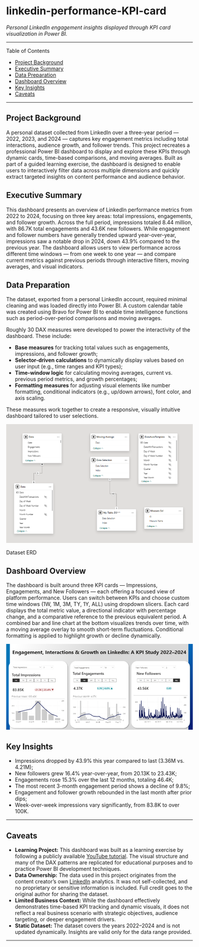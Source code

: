 # linkedin-performance-KPI-card
_Personal LinkedIn engagement insights displayed through KPI card visualization in Power BI._


***
Table of Contents

- [Project Background](#project-background)
- [Executive Summary](#executive-summary)
- [Data Preparation](#data-preparation)
- [Dashboard Overview](#dashboard-overview)
- [Key Insights](#key-insights)
- [Caveats](#caveats)

***

## Project Background

A personal dataset collected from LinkedIn over a three-year period — 2022, 2023, and 2024 — captures key engagement metrics including total interactions, audience growth, and follower trends. This project recreates a professional Power BI dashboard to display and explore these KPIs through dynamic cards, time-based comparisons, and moving averages. Built as part of a guided learning exercise, the dashboard is designed to enable users to interactively filter data across multiple dimensions and quickly extract targeted insights on content performance and audience behavior.



## Executive Summary

This dashboard presents an overview of LinkedIn performance metrics from 2022 to 2024, focusing on three key areas: total impressions, engagements, and follower growth. Across the full period, impressions totaled 8.44 million, with 86.7K total engagements and 43.6K new followers. While engagement and follower numbers have generally trended upward year-over-year, impressions saw a notable drop in 2024, down 43.9% compared to the previous year. The dashboard allows users to view performance across different time windows — from one week to one year — and compare current metrics against previous periods through interactive filters, moving averages, and visual indicators.



## Data Preparation

The dataset, exported from a personal LinkedIn account, required minimal cleaning and was loaded directly into Power BI. A custom calendar table was created using Bravo for Power BI to enable time intelligence functions such as period-over-period comparisons and moving averages.

Roughly 30 DAX measures were developed to power the interactivity of the dashboard. These include:

-	**Base measures** for tracking total values such as engagements, impressions, and follower growth;
-	**Selector-driven calculations** to dynamically display values based on user input (e.g., time ranges and KPI types);
-	**Time-window logic** for calculating moving averages, current vs. previous period metrics, and growth percentages;
-	**Formatting measures** for adjusting visual elements like number formatting, conditional indicators (e.g., up/down arrows), font color, and axis scaling.
  
These measures work together to create a responsive, visually intuitive dashboard tailored to user selections.


![KPI-ERD](Images/KPI-ERD.png)

Dataset ERD



## Dashboard Overview

The dashboard is built around three KPI cards — Impressions, Engagements, and New Followers — each offering a focused view of platform performance. Users can switch between KPIs and choose custom time windows (1W, 1M, 3M, TY, 1Y, ALL) using dropdown slicers. Each card displays the total metric value, a directional indicator with percentage change, and a comparative reference to the previous equivalent period. A combined bar and line chart at the bottom visualizes trends over time, with a moving average overlay to smooth short-term fluctuations. Conditional formatting is applied to highlight growth or decline dynamically.

![KPI-Card](Images/KPI-Card.png)



## Key Insights

-	Impressions dropped by 43.9% this year compared to last (3.36M vs. 4.21M);
-	New followers grew 16.4% year-over-year, from 20.13K to 23.43K;
-	Engagements rose 15.3% over the last 12 months, totaling 46.4K;
-	The most recent 3-month engagement period shows a decline of 9.8%;
-	Engagement and follower growth rebounded in the last month after prior dips;
-	Week-over-week impressions vary significantly, from 83.8K to over 100K.



***

## Caveats

-	**Learning Project:** This dashboard was built as a learning exercise by following a publicly available [YouTube tutorial](https://www.youtube.com/watch?v=ZFZmqdECBMs&t=694s). The visual structure and many of the DAX patterns are replicated for educational purposes and to practice Power BI development techniques.
-	**Data Ownership:** The data used in this project originates from the content creator’s own [LinkedIn](https://www.linkedin.com/in/injae-park/) analytics. It was not self-collected, and no proprietary or sensitive information is included. Full credit goes to the original author for sharing the dataset.
-	**Limited Business Context:** While the dashboard effectively demonstrates time-based KPI tracking and dynamic visuals, it does not reflect a real business scenario with strategic objectives, audience targeting, or deeper engagement drivers.
-	**Static Dataset:** The dataset covers the years 2022–2024 and is not updated dynamically. Insights are valid only for the data range provided.



***

